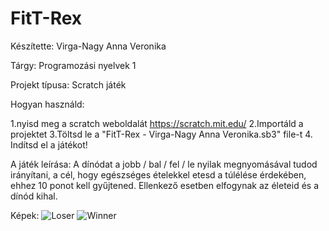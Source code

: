 # FitT-Rex
Készítette: Virga-Nagy Anna Veronika

Tárgy: Programozási nyelvek 1

Projekt típusa: Scratch játék

Hogyan használd:

1.nyisd meg a scratch weboldalát https://scratch.mit.edu/
2.Importáld a projektet 
3.Töltsd le a "FitT-Rex - Virga-Nagy Anna Veronika.sb3" file-t
4. Indítsd el a játékot!

A játék leírása:
A dínódat a jobb / bal / fel / le nyilak megnyomásával tudod irányítani, a cél, hogy egészséges ételekkel etesd a túlélése érdekében, ehhez 10 ponot kell gyűjtened. Ellenkező esetben elfogynak az életeid és a dínód kihal. 

Képek:
![Loser](https://github.com/user-attachments/assets/15fcfcc1-0532-46ac-8f5d-6cb6a80657e3)
![Winner](https://github.com/user-attachments/assets/80e744da-e31b-41f0-b420-ec1f0d17df10)
